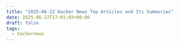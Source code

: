 ```yaml
---
title: "2025-06-22 Hacker News Top Articles and Its Summaries"
date: 2025-06-22T17:01:03+08:06
draft: false
tags:
  - hackernews
---
```


